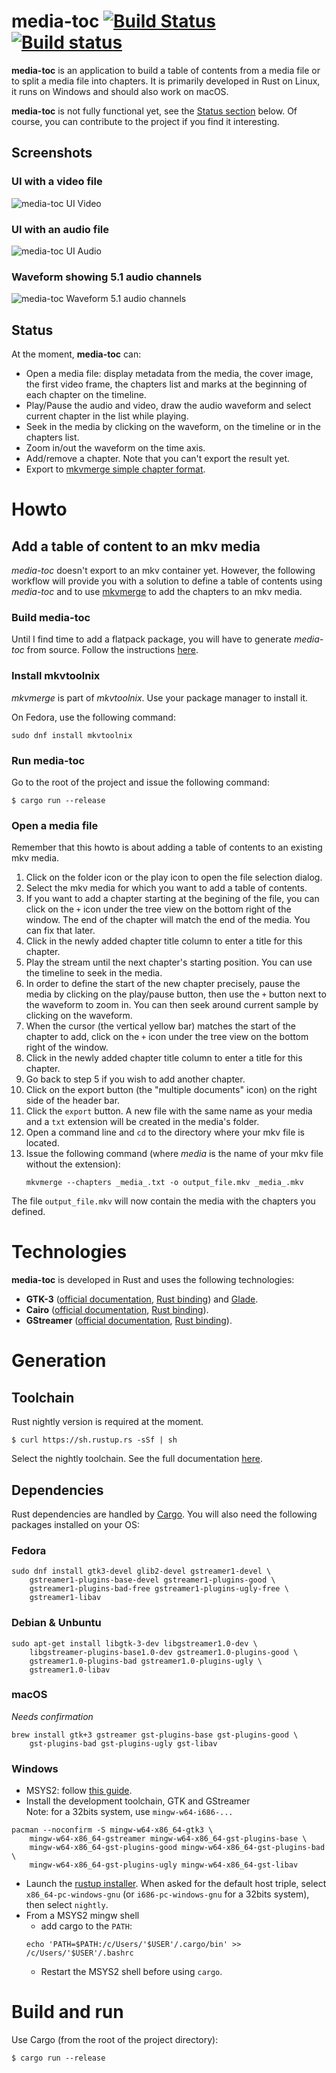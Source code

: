 # media-toc [![Build Status](https://travis-ci.org/fengalin/media-toc.svg?branch=master)](https://travis-ci.org/fengalin/media-toc) [![Build status](https://ci.appveyor.com/api/projects/status/eu9p6ggcflj89h3v?svg=true)](https://ci.appveyor.com/project/fengalin/media-toc)
**media-toc** is an application to build a table of contents from a media file or
to split a media file into chapters. It is primarily developed in Rust on Linux,
it runs on Windows and should also work on macOS.

**media-toc** is not fully functional yet, see the [Status section](#status) below.
Of course, you can contribute to the project if you find it interesting.

## <a name='ui'></a>Screenshots
### UI with a video file
![media-toc UI Video](assets/media-toc_video.png)

### UI with an audio file
![media-toc UI Audio](assets/media-toc_audio.png)

### Waveform showing 5.1 audio channels
![media-toc Waveform 5.1 audio channels](assets/waveform_5.1_audio_channels.png)

## <a name='status'></a>Status
At the moment, **media-toc** can:
- Open a media file: display metadata from the media, the cover image, the first
video frame, the chapters list and marks at the beginning of each chapter on the
timeline.
- Play/Pause the audio and video, draw the audio waveform and select current
chapter in the list while playing.
- Seek in the media by clicking on the waveform, on the timeline or in the
chapters list.
- Zoom in/out the waveform on the time axis.
- Add/remove a chapter. Note that you can't export the result yet.
- Export to [mkvmerge simple chapter format](https://mkvtoolnix.download/doc/mkvmerge.html#mkvmerge.chapters).

# Howto

## Add a table of content to an mkv media

*media-toc* doesn't export to an mkv container yet. However, the following workflow will provide you
with a solution to define a table of contents using *media-toc* and to use [mkvmerge](https://mkvtoolnix.download/doc/mkvmerge.html)
to add the chapters to an mkv media.

### Build media-toc

Until I find time to add a flatpack package, you will have to generate *media-toc* from source.
Follow the instructions [here](#generation).

### Install mkvtoolnix

*mkvmerge* is part of *mkvtoolnix*. Use your package manager to install it.

On Fedora, use the following command:
```
sudo dnf install mkvtoolnix
```

### Run media-toc

Go to the root of the project and issue the following command:
```
$ cargo run --release
```

### Open a media file

Remember that this howto is about adding a table of contents to an existing mkv media.

1. Click on the folder icon or the play icon to open the file selection dialog.
2. Select the mkv media for which you want to add a table of contents.
3. If you want to add a chapter starting at the begining of the file, you can click on the `+` icon
under the tree view on the bottom right of the window. The end of the chapter will match the end
of the media. You can fix that later.
4. Click in the newly added chapter title column to enter a title for this chapter.
5. Play the stream until the next chapter's starting position. You can use the timeline to seek
in the media.
6. In order to define the start of the new chapter precisely, pause the media by clicking on the
play/pause button, then use the `+` button next to the waveform to zoom in. You can then seek around
current sample by clicking on the waveform.
7. When the cursor (the vertical yellow bar) matches the start of the chapter to add, click on the
`+` icon under the tree view on the bottom right of the window.
8. Click in the newly added chapter title column to enter a title for this chapter.
9. Go back to step 5 if you wish to add another chapter.
10. Click on the export button (the "multiple documents" icon) on the right side of the header bar.
11. Click the `export` button. A new file with the same name as your media and a `txt` extension
will be created in the media's folder.
12. Open a command line and `cd` to the directory where your mkv file is located.
13. Issue the following command (where _media_ is the name of your mkv file without the extension):
    ```
    mkvmerge --chapters _media_.txt -o output_file.mkv _media_.mkv
    ```

The file `output_file.mkv` will now contain the media with the chapters you defined.

# Technologies
**media-toc** is developed in Rust and uses the following technologies:
- **GTK-3** ([official documentation](https://developer.gnome.org/gtk3/stable/),
[Rust binding](http://gtk-rs.org/docs/gtk/)) and [Glade](https://glade.gnome.org/).
- **Cairo** ([official documentation](https://www.cairographics.org/documentation/),
[Rust binding](http://gtk-rs.org/docs/cairo/index.html)).
- **GStreamer** ([official documentation](https://gstreamer.freedesktop.org/documentation/),
[Rust binding](https://sdroege.github.io/rustdoc/gstreamer/gstreamer/)).

# <a name='generation'></a>Generation
## Toolchain
Rust nightly version is required at the moment.
```
$ curl https://sh.rustup.rs -sSf | sh
```
Select the nightly toolchain. See the full documentation
[here](https://github.com/rust-lang-nursery/rustup.rs#installation).

## Dependencies
Rust dependencies are handled by [Cargo](http://doc.crates.io/). You will also
need the following packages installed on your OS:

### Fedora
```
sudo dnf install gtk3-devel glib2-devel gstreamer1-devel \
	gstreamer1-plugins-base-devel gstreamer1-plugins-good \
	gstreamer1-plugins-bad-free gstreamer1-plugins-ugly-free \
	gstreamer1-libav
```

### Debian & Unbuntu
```
sudo apt-get install libgtk-3-dev libgstreamer1.0-dev \
	libgstreamer-plugins-base1.0-dev gstreamer1.0-plugins-good \
	gstreamer1.0-plugins-bad gstreamer1.0-plugins-ugly \
	gstreamer1.0-libav
```

### macOS
*Needs confirmation*
```
brew install gtk+3 gstreamer gst-plugins-base gst-plugins-good \
	gst-plugins-bad gst-plugins-ugly gst-libav
```

### Windows
- MSYS2: follow [this guide](http://www.msys2.org/).
- Install the development toolchain, GTK and GStreamer<br>
Note: for a 32bits system, use `mingw-w64-i686-...`
```
pacman --noconfirm -S mingw-w64-x86_64-gtk3 \
	mingw-w64-x86_64-gstreamer mingw-w64-x86_64-gst-plugins-base \
	mingw-w64-x86_64-gst-plugins-good mingw-w64-x86_64-gst-plugins-bad \
	mingw-w64-x86_64-gst-plugins-ugly mingw-w64-x86_64-gst-libav
```

- Launch the [rustup installer](https://www.rustup.rs/).
When asked for the default host triple, select `x86_64-pc-windows-gnu` (or
`i686-pc-windows-gnu` for a 32bits system), then select `nightly`.
- From a MSYS2 mingw shell
  - add cargo to the `PATH`:
  ```
  echo 'PATH=$PATH:/c/Users/'$USER'/.cargo/bin' >> /c/Users/'$USER'/.bashrc
  ```
  - Restart the MSYS2 shell before using `cargo`.

# Build and run
Use Cargo (from the root of the project directory):
```
$ cargo run --release
```
